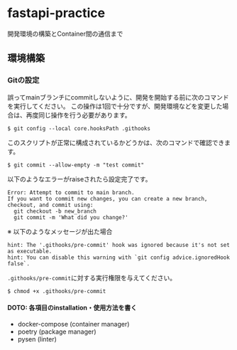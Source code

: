 # fastapi-practice

開発環境の構築とContainer間の通信まで

## 環境構築

### Gitの設定

誤ってmainブランチにcommitしないように、開発を開始する前に次のコマンドを実行してください。
この操作は1回で十分ですが、開発環境などを変更した場合は、再度同じ操作を行う必要があります。

```
$ git config --local core.hooksPath .githooks
```

このスクリプトが正常に構成されているかどうかは、次のコマンドで確認できます。

```
$ git commit --allow-empty -m "test commit"
```

以下のようなエラーがraiseされたら設定完了です。

```
Error: Attempt to commit to main branch.
If you want to commit new changes, you can create a new branch, checkout, and commit using:
  git checkout -b new_branch
  git commit -m 'What did you change?'
```

※ 以下のようなメッセージが出た場合

```
hint: The '.githooks/pre-commit' hook was ignored because it's not set as executable.
hint: You can disable this warning with `git config advice.ignoredHook false`.

```

`.githooks/pre-commit`に対する実行権限を与えてください。

```
$ chmod +x .githooks/pre-commit
```

#### DOTO: 各項目のinstallation・使用方法を書く
* docker-compose (container manager)
* poetry (package manager)
* pysen (linter)
